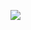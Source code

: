 
![ ](https://upload-images.jianshu.io/upload_images/14371339-4631d2855a9b66f8.png?imageMogr2/auto-orient/strip%7CimageView2/2/w/1240)
